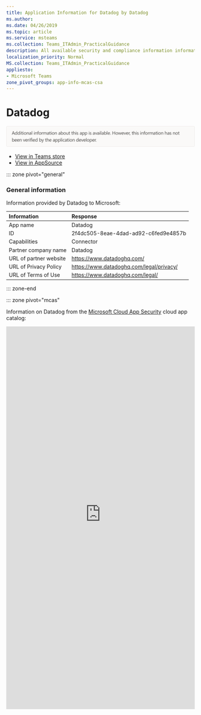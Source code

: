 ```yaml
---
title: Application Information for Datadog by Datadog
ms.author: 
ms.date: 04/26/2019
ms.topic: article
ms.service: msteams
ms.collection: Teams_ITAdmin_PracticalGuidance
description: All available security and compliance information information for Datadog, its data handling policies, its Microsoft Cloud App Security app catalog information, and security/compliance information in the CSA STAR registry.
localization_priority: Normal
MS.collection: Teams_ITAdmin_PracticalGuidance
appliesto:
- Microsoft Teams
zone_pivot_groups: app-info-mcas-csa
---
```

# Datadog

<img alt="Non-attested image" src="./images/unattested.png" width="650"/>

* <a href="https://teams.microsoft.com/l/app/2f4dc505-8eae-4dad-ad92-c6fed9e4857b" target="_blank">View in Teams store</a>
* <a href="https://appsource.microsoft.com/en-us/product/office/WA104381836" target="_blank">View in AppSource</a>

::: zone pivot="general"

### General information

Information provided by Datadog to Microsoft:

| **Information** | **Response** |
|:----------------|:-------------|
| App name | Datadog |
| ID | 2f4dc505-8eae-4dad-ad92-c6fed9e4857b |
| Capabilities | Connector |
| Partner company name | Datadog |
| URL of partner website | <https://www.datadoghq.com/> |
| URL of Privacy Policy | <https://www.datadoghq.com/legal/privacy/> |
| URL of Terms of Use | <https://www.datadoghq.com/legal/> |

::: zone-end


::: zone pivot="mcas"

Information on Datadog from the [Microsoft Cloud App Security](https://www.microsoft.com/en-us/enterprise-mobility-security/cloud-app-security) cloud app catalog:

<iframe height='1020' title='Microsoft Cloud App Security Information' src='https://3ca685143b5b46b4b0e5266dadf2e97c.codepen.website/#/dashboard/21427' frameborder='no'  style='width: 100%;'>

<a href="https://3ca685143b5b46b4b0e5266dadf2e97c.codepen.website/#/dashboard/21427" target="_blank">View in a new tab</a>

::: zone-end

::: zone pivot="csa"

### CSA STAR information

[Cloud Security Alliance](https://cloudsecurityalliance.org/about/) is a not-for-profit organization dedicated to defining and raising awareness of best practices to help ensure a secure cloud computing environment. The CSA maintains the [Security, Trust & Assurance Registry (STAR)](https://cloudsecurityalliance.org/star/), a free, publicly-accessible registry where cloud-based providers can publish information on security, privacy, and compliance practices. The STAR registry contains three levels of assurance: self-assessment, 3rd-party audit, and continuous monitoring. More information on assurance levels can be found [here](https://cloudsecurityalliance.org/star/#_overview).

> [!NOTE]
> This information is self-reported by Datadog and directly submitted to and retrieved from CSA STAR. Microsoft is not responsible for the accuracy of this information.

<iframe height='798' scrolling='yes' title='Microsoft Teams App Information: CSA STAR' src='https://66eac45ba2a0418f9cfa290fcad4072b.codepen.website/#/details/357/Datadog' frameborder='no' style='width: 100%;'>

::: zone-end
